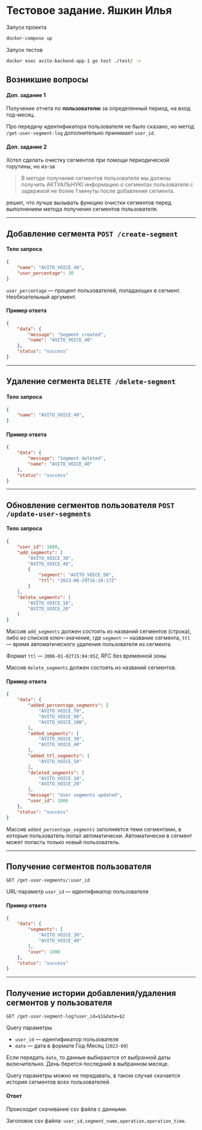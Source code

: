 # Тестовое задание. Яшкин Илья

Запуск проекта

```sh
docker-compose up
```

Запуск тестов

```sh
docker exec avito-backend-app-1 go test ./test/ -v
```
## Возникшие вопросы
#### Доп. задание 1

Получение отчета по **пользователю** за определенный период, на вход год-месяц.

Про передачу идентификатора пользователя не было сказано, но метод ```/get-user-segment-log``` дополнительно принимает ```user_id```.

#### Доп. задание 2

Хотел сделать очистку сегментов при помощи периодической горутины, но из-за

> В методе получения сегментов пользователя мы должны получить АКТУАЛЬНУЮ информацию о сегментах пользователя с задержкой не более 1 минуты после добавления сегмента.

решил, что лучше вызывать функцию очистки сегментов перед выполнением метода получения сегментов пользователя.

---

## Добавление сегмента ```POST /create-segment```
#### Тело запроса
```json
{
    "name": "AVITO_VOICE_40",
    "user_percentage": 30
}
```
```user_percentage``` — процент пользователей, попадающих в сегмент. Необязательный аргумент.
#### Пример ответа
```json
{
    "data": {
        "message": "Segment created",
        "name": "AVITO_VOICE_40"
    },
    "status": "success"
}
```
---

## Удаление сегмента ```DELETE /delete-segment```
#### Тело запроса
```json
{
    "name": "AVITO_VOICE_40",
}
```
#### Пример ответа
```json
{
    "data": {
        "message": "Segment deleted",
        "name": "AVITO_VOICE_40"
    },
    "status": "success"
}
```
---

## Обновление сегментов пользователя ```POST /update-user-segments```
#### Тело запроса
```json
{
    "user_id": 1000,
    "add_segments": [
        "AVITO_VOICE_30",
        "AVITO_VOICE_40",
        {
            "segment": "AVITO_VOICE_50",
            "ttl": "2023-08-29T16:18:17Z"
        }
    ],
    "delete_segments": [
        "AVITO_VOICE_10",
        "AVITO_VOICE_20"
    ]
}
```
Массив ```add_segments``` должен состоять из названий сегментов (строка), либо из списков ключ-значение, где ```segment``` — название сегмента, ```ttl``` — время автоматического удаления пользователя из сегмента.

Формат ```ttl``` — ```2006-01-02T15:04:05Z```, RFC без временной зоны

Массив ```delete_segments``` должен состоять из названий сегментов.

#### Пример ответа
```json
{
    "data": {
        "added_percentage_segments": [
            "AVITO_VOICE_70",
            "AVITO_VOICE_90",
            "AVITO_VOICE_100",
        ],
        "added_segments": [
            "AVITO_VOICE_30",
            "AVITO_VOICE_40"
        ],
        "added_ttl_segments": [
            "AVITO_VOICE_50"
        ],
        "deleted_segments": [
            "AVITO_VOICE_10",
            "AVITO_VOICE_20"
        ],
        "message": "User segments updated",
        "user_id": 1000
    },
    "status": "success"
}
```

Массив ```added_percentage_segments``` заполняется теми сегментами, в которые пользователь попал автоматически. Автоматически в сегмент может попасть только новый пользователь.

---

## Получение сегментов пользователя
```GET /get-user-segments/:user_id```

URL-параметр ```user_id``` — идентификатор пользователя

#### Пример ответа
```json
{
    "data": {
        "segments": [
            "AVITO_VOICE_30",
            "AVITO_VOICE_40"
        ],
        "user": 1000
    },
    "status": "success"
}
```
---

## Получение истории добавления/удаления сегментов у пользователя
```GET /get-user-segment-log?user_id=$1&date=$2```

Query параметры
* ```user_id``` — идентификатор пользователя
* ```date``` — дата в формате Год-Месяц (```2023-09```)

Если передать ```date```, то данные выбираются от выбранной даты включительно. День берется последний в выбранном месяце.

Query параметры можно не передавать, в таком случае скачается история сегментов всех пользователей.

#### Ответ
Происходит скачивание csv файла с данными.

Заголовок csv файла: ```user_id,segment_name,operation,operation_time```.

